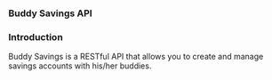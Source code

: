 ### Buddy Savings API

### Introduction

Buddy Savings is a RESTful API that allows you to create and manage savings accounts with his/her buddies.
